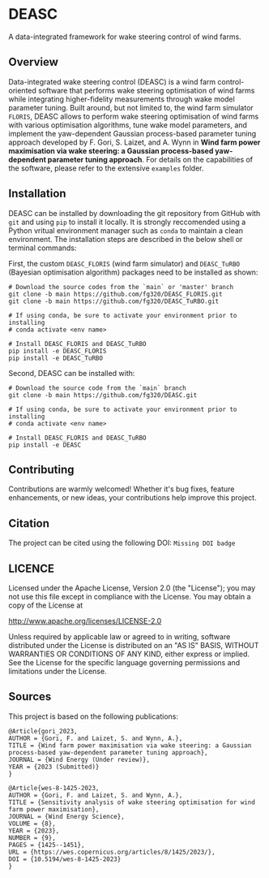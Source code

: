 # DEASC
A data-integrated framework for wake steering control of wind farms.

## Overview
Data-integrated wake steering control (DEASC) is a wind farm control-oriented software that performs wake steering optimisation of wind farms while integrating higher-fidelity measurements through wake model parameter tuning. Built around, but not limited to, the wind farm simulator ```FLORIS```, DEASC allows to perform wake steering optimisation of wind farms with various optimisation algorithms, tune wake model parameters, and implement the yaw-dependent Gaussian process-based parameter tuning approach developed by F. Gori, S. Laizet, and A. Wynn in **Wind farm power maximisation via wake steering: a Gaussian process‐based yaw‐dependent parameter tuning approach**. For details on the capabilities of the software, please refer to the extensive ```examples``` folder. 

## Installation
DEASC can be installed by downloading the git repository from GitHub with ```git``` and using ```pip``` to install it locally. It is strongly reccomended using a Python vritual environment manager such as ```conda``` to maintain a clean environment. The installation steps are described in the below shell or terminal commands:

First, the custom ```DEASC_FLORIS``` (wind farm simulator) and ```DEASC_TuRBO``` (Bayesian optimisation algorithm) packages need to be installed as shown:
```
# Download the source codes from the `main` or 'master' branch
git clone -b main https://github.com/fg320/DEASC_FLORIS.git
git clone -b main https://github.com/fg320/DEASC_TuRBO.git

# If using conda, be sure to activate your environment prior to installing
# conda activate <env name>

# Install DEASC_FLORIS and DEASC_TuRBO
pip install -e DEASC_FLORIS
pip install -e DEASC_TuRBO
```

Second, DEASC can be installed with:
```
# Download the source code from the `main` branch
git clone -b main https://github.com/fg320/DEASC.git

# If using conda, be sure to activate your environment prior to installing
# conda activate <env name>

# Install DEASC_FLORIS and DEASC_TuRBO
pip install -e DEASC
```

## Contributing
Contributions are warmly welcomed! Whether it's bug fixes, feature enhancements, or new ideas, your contributions help improve this project.

## Citation
The project can be cited using the following DOI:
```Missing DOI badge```

## LICENCE
Licensed under the Apache License, Version 2.0 (the "License"); you may not use this file except in compliance with the License. You may obtain a copy of the License at

http://www.apache.org/licenses/LICENSE-2.0

Unless required by applicable law or agreed to in writing, software distributed under the License is distributed on an "AS IS" BASIS, WITHOUT WARRANTIES OR CONDITIONS OF ANY KIND, either express or implied. See the License for the specific language governing permissions and limitations under the License.

## Sources
This project is based on the following publications:
```
@Article{gori_2023,
AUTHOR = {Gori, F. and Laizet, S. and Wynn, A.},
TITLE = {Wind farm power maximisation via wake steering: a Gaussian process‐based yaw‐dependent parameter tuning approach},
JOURNAL = {Wind Energy (Under review)},
YEAR = {2023 (Submitted)}
}
```
```
@Article{wes-8-1425-2023,
AUTHOR = {Gori, F. and Laizet, S. and Wynn, A.},
TITLE = {Sensitivity analysis of wake steering optimisation for wind farm power maximisation},
JOURNAL = {Wind Energy Science},
VOLUME = {8},
YEAR = {2023},
NUMBER = {9},
PAGES = {1425--1451},
URL = {https://wes.copernicus.org/articles/8/1425/2023/},
DOI = {10.5194/wes-8-1425-2023}
}
```
